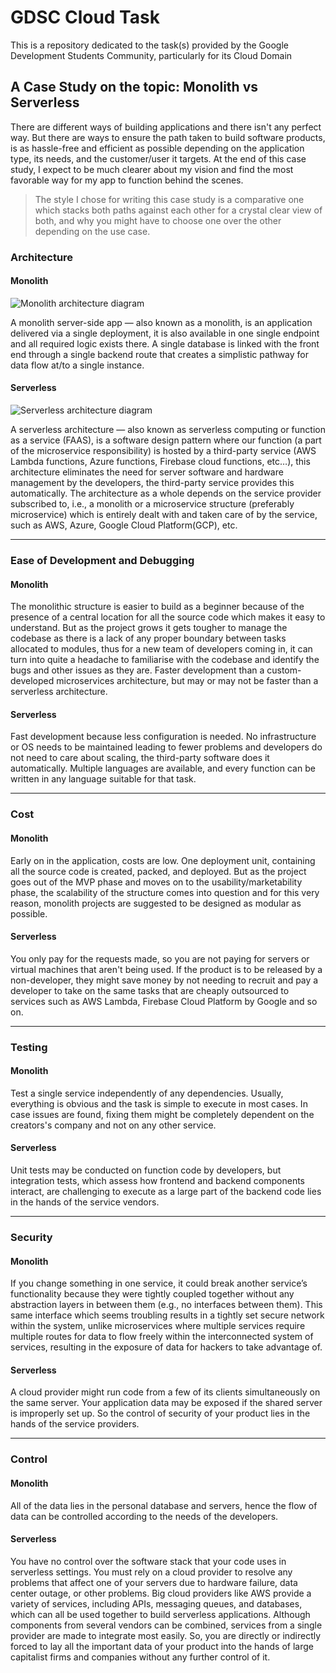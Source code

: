 # GDSC Cloud Task
This is a repository dedicated to the task(s) provided by the Google Development Students Community, particularly for its Cloud Domain

## A Case Study on the topic: **Monolith vs Serverless**

There are different ways of building applications and there isn't any perfect way. But there are ways to ensure the path taken to build software products, is as hassle-free and efficient as possible depending on the application type, its needs, and the customer/user it targets. At the end of this case study, I expect to be much clearer about my vision and find the most favorable way for my app to function behind the scenes.

> The style I chose for writing this case study is a comparative one which stacks both paths against each other for a crystal clear view of both, and why you might have to  choose one over the other depending on the use case. 



### Architecture

#### Monolith
![Monolith architecture diagram](https://res.cloudinary.com/practicaldev/image/fetch/s--DLcP9_Fn--/c_limit%2Cf_auto%2Cfl_progressive%2Cq_auto%2Cw_800/https://dev-to-uploads.s3.amazonaws.com/uploads/articles/w9jf2w448vgnued8pt23.png)

A monolith server-side app — also known as a monolith, is an application delivered via a single deployment, it is also available in one single endpoint and all required logic exists there. A single database is linked with the front end through a single backend route that creates a simplistic pathway for data flow at/to a single instance. 


 #### Serverless
![Serverless architecture diagram](https://miro.medium.com/v2/resize:fit:1400/format:webp/1*XNkYt06HmRN5GKYD5ymuJA.jpeg)

A serverless architecture — also known as serverless computing or function as a service (FAAS), is a software design pattern where our function (a part of the microservice responsibility) is hosted by a third-party service (AWS Lambda functions, Azure functions, Firebase cloud functions, etc…), this architecture eliminates the need for server software and hardware management by the developers, the third-party service provides this automatically. The architecture as a whole depends on the service provider subscribed to, i.e., a monolith or a microservice structure (preferably microservice) which is entirely dealt with and taken care of by the service, such as AWS, Azure, Google Cloud Platform(GCP), etc.

------------------------------------------------------------------------------------------------------------------------------------------------------------------------------

### Ease of Development and Debugging

#### Monolith
The monolithic structure is easier to build as a beginner because of the presence of a central location for all the source code which makes it easy to understand.
But as the project grows it gets tougher to manage the codebase as there is a lack of any proper boundary between tasks allocated to modules, thus for a new team of developers coming in, it can turn into quite a headache to familiarise with the codebase and identify the bugs and other issues as they are. Faster development than a custom-developed microservices architecture, but may or may not be faster than a serverless architecture.


#### Serverless
Fast development because less configuration is needed.  No infrastructure or OS needs to be maintained leading to fewer problems and developers do not need to care about scaling, the third-party software does it automatically. Multiple languages are available, and every function can be written in any language suitable for that task.

------------------------------------------------------------------------------------------------------------------------------------------------------------------------------

### Cost

#### Monolith
Early on in the application, costs are low. One deployment unit, containing all the source code is created, packed, and deployed. But as the project goes out of the MVP phase and moves on to the usability/marketability phase, the scalability of the structure comes into question and for this very reason, monolith projects are suggested to be designed as modular as possible. 


#### Serverless
You only pay for the requests made, so you are not paying for servers or virtual machines that aren't being used. If the product is to be released by a non-developer, they might save money by not needing to recruit and pay a developer to take on the same tasks that are cheaply outsourced to services such as AWS Lambda, Firebase Cloud Platform by Google and so on.

------------------------------------------------------------------------------------------------------------------------------------------------------------------------------

### Testing

#### Monolith
Test a single service independently of any dependencies. Usually, everything is obvious and the task is simple to execute in most cases. In case issues are found, fixing them might be completely dependent on the creators's company and not on any other service.

#### Serverless
Unit tests may be conducted on function code by developers, but integration tests, which assess how frontend and backend components interact, are challenging to execute as a large part of the backend code lies in the hands of the service vendors.

------------------------------------------------------------------------------------------------------------------------------------------------------------------------------

### Security

#### Monolith
If you change something in one service, it could break another service’s functionality because they were tightly coupled together without any abstraction layers in between them (e.g., no interfaces between them). This same interface which seems troubling results in a tightly set secure network within the system, unlike microservices where multiple services require multiple routes for data to flow freely within the interconnected system of services, resulting in the exposure of data for hackers to take advantage of.

#### Serverless
A cloud provider might run code from a few of its clients simultaneously on the same server. Your application data may be exposed if the shared server is improperly set up. So the control of security of your product lies in the hands of the service providers.

------------------------------------------------------------------------------------------------------------------------------------------------------------------------------

### Control

#### Monolith
All of the data lies in the personal database and servers, hence the flow of data can be controlled according to the needs of the developers.

#### Serverless
You have no control over the software stack that your code uses in serverless settings. You must rely on a cloud provider to resolve any problems that affect one of your servers due to hardware failure, data center outage, or other problems. Big cloud providers like AWS provide a variety of services, including APIs, messaging queues, and databases, which can all be used together to build serverless applications. Although components from several vendors can be combined, services from a single provider are made to integrate most easily. So, you are directly or indirectly forced to lay all the important data of your product into the hands of large capitalist firms and companies without any further control of it.
